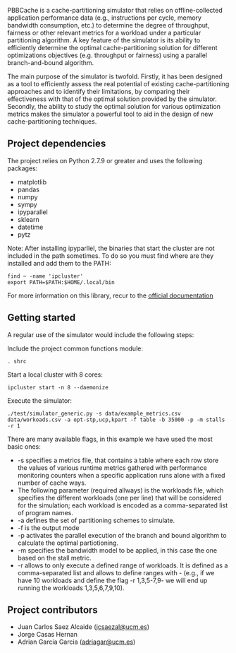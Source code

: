 PBBCache is a cache-partitioning simulator that relies on offline-collected application performance data (e.g., instructions per 
cycle, memory bandwidth consumption, etc.) to determine the degree of throughput, fairness or other relevant metrics for a workload
under a particular partitioning algorithm. A key feature of the simulator is its ability to efficiently determine the optimal
cache-partitioning solution for different optimizations objectives (e.g. throughput or fairness) using a parallel branch-and-bound algorithm.

The main purpose of the simulator is twofold. Firstly, it has been designed as a tool to efficiently assess the
real potential of existing cache-partitioning approaches and to identify their limitations, 
by comparing their effectiveness with that of the optimal solution provided by the simulator. 
Secondly, the ability to study the optimal solution for various optimization metrics makes the simulator
a powerful tool to aid in the design of new cache-partitioning techniques.

## Project dependencies

The project relies on Python 2.7.9 or greater and uses the following packages:
* matplotlib
* pandas
* numpy
* sympy
* ipyparallel
* sklearn
* datetime
* pytz

Note: After installing ipyparllel, the binaries that start the cluster are not included in the path sometimes. To do so you must find where are they installed and add them to the PATH:

	find ~ -name 'ipcluster'
	export PATH=$PATH:$HOME/.local/bin

For more information on this library, recur to the [official documentation](https://ipyparallel.readthedocs.io/en/latest/)

## Getting started

A regular use of the simulator would include the following steps:

Include the project common functions module:

	. shrc

Start a local cluster with 8 cores:

	ipcluster start -n 8 --daemonize

Execute the simulator:

	./test/simulator_generic.py -s data/example_metrics.csv data/workoads.csv -a opt-stp,ucp,kpart -f table -b 35000 -p -m stalls -r 1

There are many available flags, in this example we have used the most basic ones:

* -s specifies a metrics file, that contains a table where each row store the values of various runtime metrics
gathered with performance monitoring counters when a specific application runs alone with a fixed number of cache ways.
* The following parameter (required allways) is the workloads file, which specifies the different workloads (one per line) 
that will be considered for the simulation; each workload is encoded as a comma-separated list of program names.
* -a defines the set of partitioning schemes to simulate.
* -f is the output mode
* -p activates the parallel execution of the branch and bound algorithm to calculate the optimal partiotioning.
* -m specifies the bandwidth model to be applied, in this case the one based on the stall metric.
* -r allows to only execute a defined range of workloads. It is defined as a comma-separated list and allows to define ranges with - (e.g., if we have 10 workloads and define the flag -r 1,3,5-7,9- we will end up running the workloads 1,3,5,6,7,9,10).

## Project contributors

* Juan Carlos Saez Alcaide (<jcsaezal@ucm.es>)
* Jorge Casas Hernan
* Adrian Garcia Garcia (<adriagar@ucm.es>)

